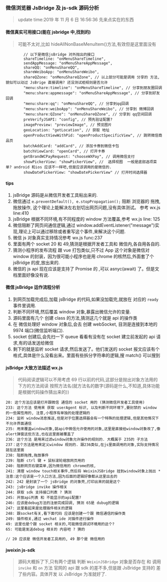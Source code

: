 ### 微信浏览器 JsBridge 及 js-sdk 源码分析

> update time:2019 年 11 月 6 日 16:56:36
> 先来点实在的东西

#### 微信真实可用接口(能在 jsbridge 中,找到的) 
> 可能不太对,比如 hideAllNonBaseMenuItem()方法,有效但是这里面没有

```
        // 以下是微信jsBridge 对外抛出的接口
        shareTimeline: "onMenuShareTimeline",
        sendAppMessage: "onMenuShareAppMessage",
        shareQQ: "onMenuShareQQ",
        shareWeiboApp: "onMenuShareWeibo",
        shareQZone: "onMenuShareQZone", // 以上部分可能是调用 分享的 方法, 貌似可以动过 JsBrige 直接调用? 还没测试柜规则是否允许
        "menu:share:timeline": "onMenuShareTimeline", // 分享到朋友圈回调
        "menu:share:appmessage": "onMenuShareAppMessage", // 分享到好友回调
        "menu:share:qq": "onMenuShareQQ", // 分享到qq回调
        "menu:share:weiboApp": "onMenuShareWeibo", // 分享到 微博回调
        "menu:share:QZone": "onMenuShareQZone", // 分享到 qq空间回调
        preVerifyJSAPI: "config", // 预先验证配置?
        imagePreview: "previewImage", // 预览图片
        geoLocation: "getLocation", // 获取 地址
        openProductViewWithPid: "openProductSpecificView", // 跳转微信商品页
        batchAddCard: "addCard", // 添加卡券到微信卡包
        batchViewCard: "openCard", // 打开卡券
        getBrandWCPayRequest: "chooseWXPay", // 调用微信支付
        showPickerView: "showPickerView", //  选择视图  一般是底部选项菜单? android 和ios 应该不一样吧,但是应该调用的是微信的.
        showDatePickerView: "showDatePickerView" // 打开时间选择器
```

#### tips

1. jsBridge 源码是从微信开发者工具粘出来的.
2. 微信通过 `e.preventDefault(), e.stopPropagation();` 阻断 浏览器的 拖拽,拖放操作, 这个理论上能解决左右划切出网页问题,没有具体测试。 参考 wx.js line:410
3. jsBridge 根据不同环境,有不同程度的 window 方法覆盖,参考 wx.js line: 125
4. 微信阻断了网页间通信逻辑,通过 window.addEventListener("message")实现,理论上可以通过移除或者重写这个事件,来解决这个问题.
5. 微信 js 对象真实支持情况参考 wx.js func:237
6. 里面有两个 socket 20 和 49,猜测是根据开发者工具和 微信内,各自用各自的.
7. 猜测小程序的发布流程 跟 vue 打包类似,只不过 App 这个对象是微信对 window 的封装，因为很可能小程序也是用 chrome 的核然后,外面套了个 jsBridge 的皮,放出来的.
8. 微信的 js api 现在应该是支持了 Promise 的 ,可以 asnyc(await) 了。但是文档里面好像没有说.

#### 微信 jsBridge 运作流程分析

1. 到网页加载完成后,加载 jsBridge 的代码,如果没加载完,就放在 对应的 `ready`事件里调用.
2. 判断不同环境,然后覆盖 window 对象,暴露出微信允许的变量.
3. 源码里面有几个 创建 class 的方法,猜测这几个就是 api 的操作类
4. 在 微信处理好 window 对象后,会去 创建 webSocket, 目测是连接到本地的 9974 端口(微信监听端口).
5. socket 创建后,会先扫一下 queue 看看有没有在 socket 建立前发起的 api 请求,有的话发送给微信
6. 剩下的就是监听 socket 请求,然后发送了。他们发送的 socket 报文应该有个格式,具体是什么没看出来。里面有些拆分字符串的逻辑,搜 match() 可以搜到

#### jsBridge 大致方法描述 wx.js

> 代码阅读逻辑可以不用考虑 69 行以前的代码,这部分是抛出对象方法用的
> 下方的方法阅读 按照方法名(就方法名的数字(源码是什么,不知道,具体功能是根据代码操作猜出来的))

```
20: 这个方法应该是打开跟微信 通信的 socket 用的 (猜测微信开发者工具使用)
233: 这个方法 使用来 获取 userAgent 标识, 以及判断不同环境下,要封禁的 window 的一些属性用的, 注意,小程序有单独的处理逻辑的
234: 监听 window消息推送,但是对于位置选择器会有一个特殊的处理逻辑,但是其他情况下不允许界面通信
235: 用来覆盖window对象,就api中微信允许使用的对象,这里是直接给window对象改了,像alert弹窗这些方法,也在这里面被覆盖了
236: 这个方法 是用来过滤window对象允许操作的规则的. 大概属于 235的 子方法
237：这个方法是用来定义window 规则的. 跟236类似,在js里面调用的对象,实际支持情况就在这里面
238: 阻断拖拽,拖放事件
239: 阻断 ctrl 键 + 鼠标滚轮缩放网页用的
240: 阻断网页右键菜单,因为微信用的 chrome的核,
241: 清理 window touch相关事件,然后将 WeixinJSBridge 挂到window对象上抛出 * 注意:这个应该是一个入口方法,因为后面的逻辑好像都从这里出去的
242: 242 是封装了一个 jsBridge 的对象壳,打印出来的就是这个
243: jsBridge invike 操作相关
244: 获取 sdk 支持接口列表 ? 猜测
245: 开放api列表 和 不能显示的api配置?
246: 应该是debug方法的注册完成回调, 猜测 65是 dubug的逻辑
247: 这里看起来是处理插件相关的逻辑
248: 跟socket有关,看下面代码 应该是创建一个跟 微信通信的操作类
249: 插件相关,通过 wechat ide 对插件进行操作
49: 这里也是个跟 socket 相关的,可能微信调试环境用的这个?
65: 可能是发送debug 相关的 内容吧 ? 猜的

// 20 应该是 微信开发者工具用的, 49 那个是 微信用的

```

#### jweixin js-sdk

> 源码大概拆了下,只有两个逻辑 判断 `WeixinJSBridge` 对象是否存在 和 调用 `invike` 和 `on` 方法
> 官网的 api 跟 sdk 的差不多,但是跟 JsBridge 支持的 差了些内容。具体开发 以 JsBridge 为准就好了.
